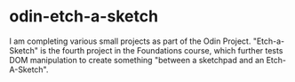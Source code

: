 # odin-etch-a-sketch

I am completing various small projects as part of the Odin Project. "Etch-a-Sketch" is the fourth project in the Foundations course, which further tests DOM manipulation to create something "between a sketchpad and an Etch-A-Sketch".